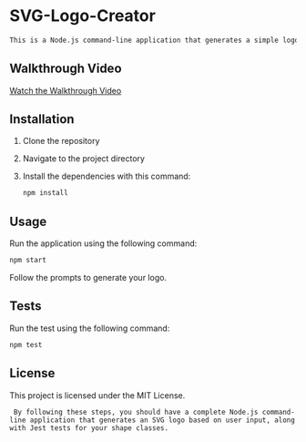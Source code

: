# SVG-Logo-Creator

```md
This is a Node.js command-line application that generates a simple logo based on user input and saves it as an SVG file.
```

## Walkthrough Video

[Watch the Walkthrough Video](link-to-your-video)

## Installation

1. Clone the repository
2. Navigate to the project directory
3. Install the dependencies with this command:

   ```bash
   npm install
   ```

## Usage

Run the application using the following command:

   ```bash
   npm start
   ```

Follow the prompts to generate your logo.

## Tests

Run the test using the following command:

   ```bash
   npm test
   ```

## License

This project is licensed under the MIT License.

   ```vbnet
    By following these steps, you should have a complete Node.js command-line application that generates an SVG logo based on user input, along with Jest tests for your shape classes.
   ```